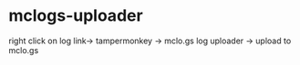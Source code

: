 # mclogs-uploader
right click on log link-> tampermonkey -> mclo.gs log uploader -> upload to mclo.gs
